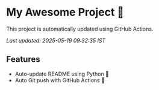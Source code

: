 # My Awesome Project 🚀

This project is automatically updated using GitHub Actions.

_Last updated: 2025-05-19 09:32:35 IST_

## Features
- Auto-update README using Python 🐍
- Auto Git push with GitHub Actions 🤖
